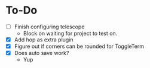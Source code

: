 # To-Do
- [ ] Finish configuring telescope
  - Block on waiting for project to test on.
- [x] Add hop as extra plugin
- [x] Figure out if corners can be rounded for ToggleTerm
- [x] Does auto save work?
  - Yup

